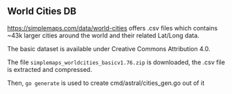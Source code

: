 ## World Cities DB

https://simplemaps.com/data/world-cities offers .csv files
which contains ~43k larger cities around the world and their
related Lat/Long data.

The basic dataset is available under Creative Commons Attribution 4.0.

The file `simplemaps_worldcities_basicv1.76.zip` is downloaded,
the .csv file is extracted and compressed.

Then, `go generate` is used to create cmd/astral/cities_gen.go out of it
